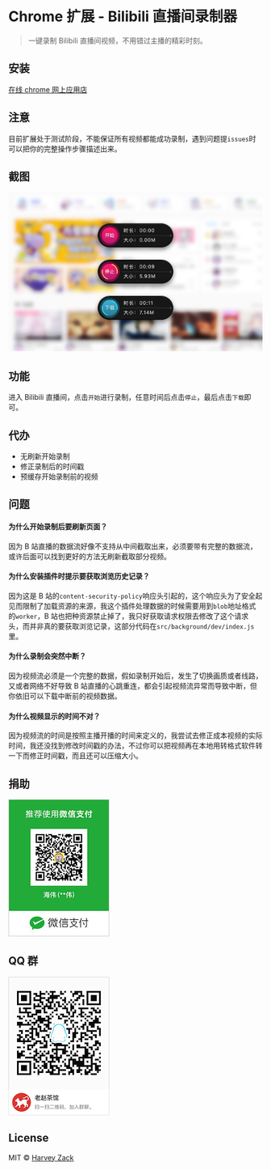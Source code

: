 # Chrome 扩展 - Bilibili 直播间录制器

> 一键录制 Bilibili 直播间视频，不用错过主播的精彩时刻。

## 安装

[在线 chrome 网上应用店](https://chrome.google.com/webstore/detail/nagmkdppcmenlcgelpgkjoknakghllml)

## 注意

目前扩展处于测试阶段，不能保证所有视频都能成功录制，遇到问题提`issues`时可以把你的完整操作步骤描述出来。

## 截图

<img src="./images/screenshot.png" width="640">

## 功能

进入 Bilibili 直播间，点击`开始`进行录制，任意时间后点击`停止`，最后点击`下载`即可。

## 代办

-   无刷新开始录制
-   修正录制后的时间戳
-   预缓存开始录制前的视频

## 问题

#### 为什么开始录制后要刷新页面？

因为 B 站直播的数据流好像不支持从中间截取出来，必须要带有完整的数据流，或许后面可以找到更好的方法无刷新截取部分视频。

#### 为什么安装插件时提示要获取浏览历史记录？

因为这是 B 站的`content-security-policy`响应头引起的，这个响应头为了安全起见而限制了加载资源的来源，我这个插件处理数据的时候需要用到`blob`地址格式的`worker`，B 站也把种资源禁止掉了，我只好获取请求权限去修改了这个请求头，而并非真的要获取浏览记录，这部分代码在`src/background/dev/index.js`里。

#### 为什么录制会突然中断？

因为视频流必须是一个完整的数据，假如录制开始后，发生了切换画质或者线路，又或者网络不好导致 B 站直播的心跳重连，都会引起视频流异常而导致中断，但你依旧可以下载中断前的视频数据。

#### 为什么视频显示的时间不对？

因为视频流的时间是按照主播开播的时间来定义的，我尝试去修正成本视频的实际时间，我还没找到修改时间戳的办法，不过你可以把视频再在本地用转格式软件转一下而修正时间戳，而且还可以压缩大小。

## 捐助

![捐助](./images/wechatpay.jpg)

## QQ 群

![QQ 群](./images/qqgroup.png)

## License

MIT © [Harvey Zack](https://sleepy.im/)
